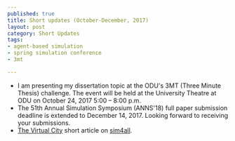 ```yaml
--- 
published: true
title: Short updates (October-December, 2017)
layout: post
category: Short Updates
tags: 
- agent-based simulation
- spring simulation conference
- 3mt

---
```


* I am presenting my dissertation topic at the ODU's 3MT (Three Minute Thesis) challenge. The event will be held at the University Theatre at ODU on October 24, 2017 5:00 – 8:00 p.m.
* The 51th Annual Simulation Symposium (ANNS'18) full paper submission deadline is extended to December 14, 2017. Looking forward to receiving your submissions.
* [The Virtual City](http://sim4all.org/2017/12/13/the-virtual-city/) short article on [sim4all](http://sim4all.org).

